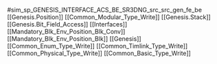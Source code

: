 #sim_sp_GENESIS_INTERFACE_ACS_BE_SR3DNG_src_src_gen_fe_be
[[Genesis.Position]]
[[Common_Modular_Type_Write]]
[[Genesis.Stack]]
[[Genesis.Bit_Field_Access]]
[[Interfaces]]
[[Mandatory_Blk_Env_Position_Blk_Conv]]
[[Mandatory_Blk_Env_Position_Blk]]
[[Genesis]]
[[Common_Enum_Type_Write]]
[[Common_Timlink_Type_Write]]
[[Common_Physical_Type_Write]]
[[Common_Basic_Type_Write]]
